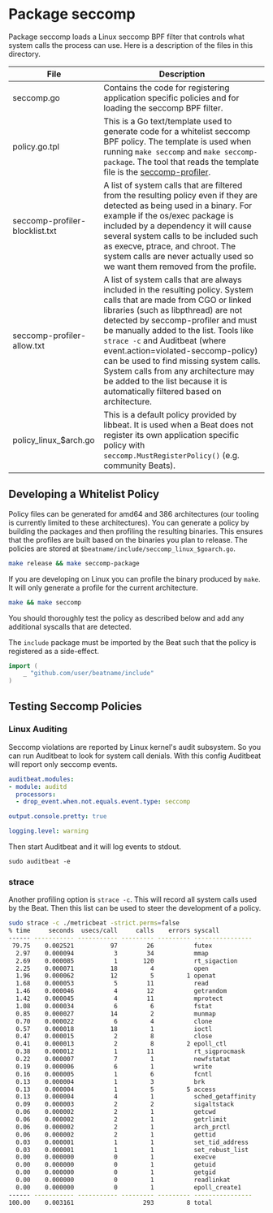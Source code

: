 # Package seccomp

Package seccomp loads a Linux seccomp BPF filter that controls what system calls
the process can use. Here is a description of the files in this directory.

| File                           | Description                                                                                                                                                                                                                                                                                                                                                                                                                                                                      |
|--------------------------------|----------------------------------------------------------------------------------------------------------------------------------------------------------------------------------------------------------------------------------------------------------------------------------------------------------------------------------------------------------------------------------------------------------------------------------------------------------------------------------|
| seccomp.go                     | Contains the code for registering application specific policies and for loading the seccomp BPF filter.                                                                                                                                                                                                                                                                                                                                                                          |
| policy.go.tpl                  | This is a Go text/template used to generate code for a whitelist seccomp BPF policy. The template is used when running `make seccomp` and `make seccomp-package`. The tool that reads the template file is the [seccomp-profiler](https://github.com/elastic/go-seccomp-bpf/tree/master/cmd/seccomp-profiler).                                                                                                                                                                     |
| seccomp-profiler-blocklist.txt | A list of system calls that are filtered from the resulting policy even if they are detected as being used in a binary. For example if the os/exec package is included by a dependency it will cause several system calls to be included such as execve, ptrace, and chroot. The system calls are never actually used so we want them removed from the profile.                                                                                                                  |
| seccomp-profiler-allow.txt     | A list of system calls that are always included in the resulting policy. System calls that are made from CGO or linked libraries (such as libpthread) are not detected by seccomp-profiler and must be manually added to the list. Tools like `strace -c` and Auditbeat (where event.action=violated-seccomp-policy) can be used to find missing system calls. System calls from any architecture may be added to the list because it is automatically filtered based on architecture. |
| policy_linux_$arch.go          | This is a default policy provided by libbeat. It is used when a Beat does not register its own application specific policy with `seccomp.MustRegisterPolicy()` (e.g. community Beats).|

## Developing a Whitelist Policy

Policy files can be generated for amd64 and 386 architectures (our tooling is
currently limited to these architectures). You can generate a policy by building
the packages and then profiling the resulting binaries. This ensures that the
profiles are built based on the binaries you plan to release. The policies are
stored at `$beatname/include/seccomp_linux_$goarch.go`.

```sh
make release && make seccomp-package
```

If you are developing on Linux you can profile the binary produced by `make`.
It will only generate a profile for the current architecture.

```sh
make && make seccomp
```

You should thoroughly test the policy as described below and add any additional
syscalls that are detected.

The `include` package must be imported by the Beat such that the policy is
registered as a side-effect.

```go
import (
    _ "github.com/user/beatname/include"
)
```

## Testing Seccomp Policies

### Linux Auditing

Seccomp violations are reported by Linux kernel's audit subsystem. So you can run
Auditbeat to look for system call denials. With this config Auditbeat will
report only seccomp events.

```yaml
auditbeat.modules:
- module: auditd
  processors:
  - drop_event.when.not.equals.event.type: seccomp

output.console.pretty: true

logging.level: warning
```

Then start Auditbeat and it will log events to stdout.

`sudo auditbeat -e`

### strace

Another profiling option is `strace -c`. This will record all system calls used
by the Beat. Then this list can be used to steer the development of a policy.

```sh
sudo strace -c ./metricbeat -strict.perms=false
% time     seconds  usecs/call     calls    errors syscall
------ ----------- ----------- --------- --------- ----------------
 79.75    0.002521          97        26           futex
  2.97    0.000094           3        34           mmap
  2.69    0.000085           1       120           rt_sigaction
  2.25    0.000071          18         4           open
  1.96    0.000062          12         5         1 openat
  1.68    0.000053           5        11           read
  1.46    0.000046           4        12           getrandom
  1.42    0.000045           4        11           mprotect
  1.08    0.000034           6         6           fstat
  0.85    0.000027          14         2           munmap
  0.70    0.000022           6         4           clone
  0.57    0.000018          18         1           ioctl
  0.47    0.000015           2         8           close
  0.41    0.000013           2         8         2 epoll_ctl
  0.38    0.000012           1        11           rt_sigprocmask
  0.22    0.000007           7         1           newfstatat
  0.19    0.000006           6         1           write
  0.16    0.000005           1         6           fcntl
  0.13    0.000004           1         3           brk
  0.13    0.000004           1         5         5 access
  0.13    0.000004           4         1           sched_getaffinity
  0.09    0.000003           2         2           sigaltstack
  0.06    0.000002           2         1           getcwd
  0.06    0.000002           2         1           getrlimit
  0.06    0.000002           2         1           arch_prctl
  0.06    0.000002           2         1           gettid
  0.03    0.000001           1         1           set_tid_address
  0.03    0.000001           1         1           set_robust_list
  0.00    0.000000           0         1           execve
  0.00    0.000000           0         1           getuid
  0.00    0.000000           0         1           getgid
  0.00    0.000000           0         1           readlinkat
  0.00    0.000000           0         1           epoll_create1
------ ----------- ----------- --------- --------- ----------------
100.00    0.003161                   293         8 total
```

